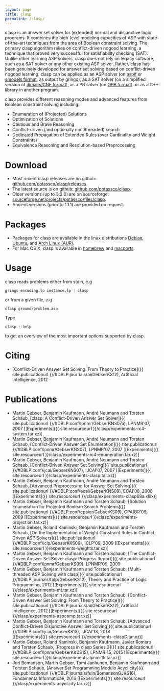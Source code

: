 ```yaml
---
layout: page
title: clasp
permalink: /clasp/
---
```


clasp is an answer set solver for (extended) normal and disjunctive logic programs.
It combines the high-level modeling capacities of ASP with state-of-the-art techniques from the area of Boolean constraint solving.
The primary clasp algorithm relies on conflict-driven nogood learning, a technique that proved very successful for satisfiability checking (SAT).
Unlike other learning ASP solvers, clasp does not rely on legacy software, such as a SAT solver or any other existing ASP solver.
Rather, clasp has been genuinely developed for answer set solving based on conflict-driven nogood learning.
clasp can be applied as an ASP solver (on [aspif](http://www.cs.uni-potsdam.de/wv/pdfformat/gekakaosscwa16b.pdf) or [smodels format](http://www.tcs.hut.fi/Software/smodels/lparse.ps), as output by gringo),
as a SAT solver (on a simplified version of [dimacs/CNF format](http://www.satcompetition.org/2009/format-benchmarks2009.html)),
as a PB solver (on [OPB format](http://www.cril.univ-artois.fr/PB09/solver_req.html)),
or as a C++ library in another program.

clasp provides different reasoning modes and advanced features from Boolean
constraint solving including:

 - Enumeration of (Projected) Solutions
 - Optimization of Solutions
 - Cautious and Brave Reasoning
 - Conflict-driven (and optionally multithreaded) search
 - Dedicated Propagation of Extended Rules (over Cardinality and Weight Constraints)
 - Equivalence Reasoning and Resolution-based Preprocessing

# Download

- Most recent clasp releases are on github: [github.com/potassco/clasp/releases](https://github.com/potassco/clasp/releases).
- The latest source is on github: [github.com/potassco/clasp](https://github.com/potassco/clasp).
- Older versions (up to 3.2.0) are on sourceforge: [sourceforge.net/projects/potassco/files/clasp](https://sourceforge.net/projects/potassco/files/clasp/).
- Ancient versions (prior to 1.1.1) are provided on request.

# Packages

- Packages for clasp are available in the linux distributions
[Debian](https://www.debian.org/),
[Ubuntu](http://www.ubuntu.com/), and
[Arch Linux (AUR)](https://aur.archlinux.org/).
- For Mac OS X, clasp is available in
[homebrew](http://brew.sh/) and
[macports](https://www.macports.org/).

# Usage

clasp reads problems either from stdin, e.g

    gringo encoding.lp instance.lp | clasp

or from a given file, e.g

    clasp ground/problem.asp

Type

    clasp --help

to get an overview of the most important options supported by clasp.

# Citing

- [Conflict-Driven Answer Set Solving: From Theory to Practice]({{ site.publicationurl }}/#DBLP:journals/ai/GebserKS12), Artificial Intelligence, 2012

# Publications

- Martin Gebser, Benjamin Kaufmann, Andr&#233; Neumann and Torsten Schaub,
  [clasp: A Conflict-Driven Answer Set Solver]({{ site.publicationurl }}/#DBLP:conf/lpnmr/GebserKNS07a), LPNMR'07, 2007
   \[[Experiments]({{ site.resourceurl }}/clasp/experiments-rc4-system.tar.xz)\]
- Martin Gebser, Benjamin Kaufmann, Andr&#233; Neumann and Torsten Schaub,
  [Conflict-Driven Answer Set Enumeration]({{ site.publicationurl }}/#DBLP:conf/lpnmr/GebserKNS07), LPNMR'07, 2007
  \[[Experiments]({{ site.resourceurl }}/clasp/experiments-rc4-enumeration.tar.xz)\]
- Martin Gebser, Benjamin Kaufmann, Andr&#233; Neumann and Torsten Schaub,
  [Conflict-Driven Answer Set Solving]({{ site.publicationurl }}/#DBLP:conf/ijcai/GebserKNS07), IJCAI'07, 2007
  \[[Experiments]({{ site.resourceurl }}/clasp/experiments-clasp.tar.xz)\]
- Martin Gebser, Benjamin Kaufmann, Andr&#233; Neumann and Torsten Schaub,
  [Advanced Preprocessing for Answer Set Solving]({{ site.publicationurl }}/#DBLP:conf/ecai/GebserKNS08), ECAI'08, 2008
  \[[Experiments]({{ site.resourceurl }}/clasp/experiments-clasp08a.xlsx)\]
- Martin Gebser, Benjamin Kaufmann and Torsten Schaub,
  [Solution Enumeration for Projected Boolean Search Problems]({{ site.publicationurl }}/#DBLP:conf/cpaior/GebserKS09), CPAIOR'09, 2009
  \[[Experiments]({{ site.resourceurl }}/clasp/experiments-projection.tar.xz)\]
- Martin Gebser, Roland Kaminski, Benjamin Kaufmann and Torsten Schaub,
  [On the Implementation of Weight Constraint Rules in Conflict-Driven ASP Solvers]({{ site.publicationurl }}/#DBLP:conf/iclp/GebserKKS09), ICLP'09, 2009
  \[[Experiments]({{ site.resourceurl }}/experiments-weights.tar.xz)\]
- Martin Gebser, Benjamin Kaufmann and Torsten Schaub,
  [The Conflict-Driven Answer Set Solver clasp: Progress Report]({{ site.publicationurl }}/#DBLP:conf/lpnmr/GebserKS09), LPNMR'09, 2009
- Martin Gebser, Benjamin Kaufmann and Torsten Schaub,
  [Multi-threaded ASP Solving with clasp]({{ site.publicationurl }}/#DBLP:journals/tplp/GebserKS12), Theory and Practice of Logic Programming, 2012
  \[[Experiments]({{ site.resourceurl }}/clasp/experiments-mt.tar.xz)\]
- Martin Gebser, Benjamin Kaufmann and Torsten Schaub,
  [Conflict-Driven Answer Set Solving: From Theory to Practice]({{ site.publicationurl }}/#DBLP:journals/ai/GebserKS12), Artificial Intelligence, 2012
  \[[Experiments]({{ site.resourceurl }}/clasp/experiments-aspcomp.tar.xz)\]
- Martin Gebser, Benjamin Kaufmann and Torsten Schaub,
  [Advanced Conflict-Driven Disjunctive Answer Set Solving]({{ site.publicationurl }}/#DBLP:conf/ijcai/GebserKS13),
  IJCAI'13, 2013<br/>
  \[[Experiments]({{ site.resourceurl }}/experiments-claspD.tar.xz)\]
- Martin Gebser, Roland Kaminski, Benjamin Kaufmann, Javier Romero and Torsten Schaub,
  [Progress in clasp Series 3]({{ site.publicationurl }}/#DBLP:conf/lpnmr/GebserKK0S15), LPNMR'15, 2015
  \[[Experiments]({{ site.resourceurl }}/clasp/experiments-lpnmr15.tar.xz)\]
- Jori Bomanson, Martin Gebser, Tomi Janhunen, Benjamin Kaufmann and Torsten Schaub,
  [Answer Set Programming Modulo Acyclicity]({{ site.publicationurl }}/#DBLP:journals/fuin/BomansonGJKS16), Fundamenta Informaticae, 2016
  \[[Experiments]({{ site.resourceurl }}/clasp/experiments-acyclicity.tar.xz)\]


